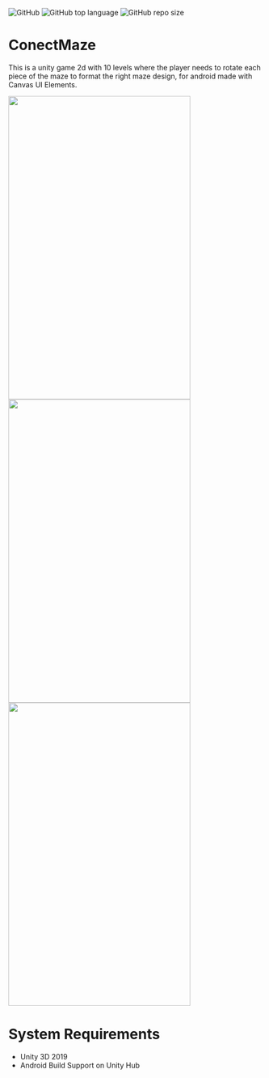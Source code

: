 ![GitHub](https://img.shields.io/github/license/cassianasoares/2D-Game-Unity-Android)
![GitHub top language](https://img.shields.io/github/languages/top/cassianasoares/2D-Game-Unity-Android)
![GitHub repo size](https://img.shields.io/github/repo-size/cassianasoares/2D-Game-Unity-Android)


# ConectMaze

This is a unity game 2d with 10 levels where the player needs to rotate each piece of the maze to format the right maze design, for android made with Canvas UI Elements.

<p align"center">
<img src="https://user-images.githubusercontent.com/57958790/86822508-192e1580-c062-11ea-9618-1d588294fd5d.png" width="360" height="600" />
<img src="https://user-images.githubusercontent.com/57958790/86822544-25b26e00-c062-11ea-8a8b-876f8f0594c0.png" width="360" height="600" />
<img src="https://user-images.githubusercontent.com/57958790/86822586-3367f380-c062-11ea-80f9-20a50cbf290d.png" width="360" height="600" />
</p>


# System Requirements

- Unity 3D 2019
- Android Build Support on Unity Hub
